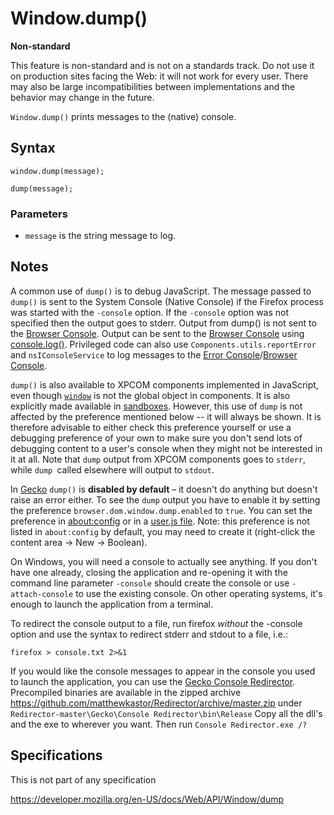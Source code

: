 Window.dump()
=============

**Non-standard**

This feature is non-standard and is not on a standards track. Do not use it on production sites facing the Web: it will not work for every user. There may also be large incompatibilities between implementations and the behavior may change in the future.

`Window.dump()` prints messages to the (native) console.

Syntax
------

    window.dump(message);

    dump(message);

### Parameters

-   `message` is the string message to log.

Notes
-----

A common use of `dump()` is to debug JavaScript. The message passed to `dump()` is sent to the System Console (Native Console) if the Firefox process was started with the `-console` option. If the `-console` option was not specified then the output goes to stderr. Output from dump() is not sent to the [Browser Console](https://developer.mozilla.org/en-US/docs/Tools/Browser_Console). Output can be sent to the [Browser Console](https://developer.mozilla.org/en-US/docs/Tools/Browser_Console) using [console.log()](../console/log). Privileged code can also use `Components.utils.reportError` and `nsIConsoleService` to log messages to the [Error Console](https://developer.mozilla.org/en-US/docs/Error_Console)/[Browser Console](https://developer.mozilla.org/en-US/docs/Tools/Browser_Console).

`dump()` is also available to XPCOM components implemented in JavaScript, even though [`window`](../window) is not the global object in components. It is also explicitly made available in [sandboxes](https://developer.mozilla.org/en-US/docs/Components.utils.Sandbox#Methods_available_on_the_Sandbox_object). However, this use of `dump` is not affected by the preference mentioned below -- it will always be shown. It is therefore advisable to either check this preference yourself or use a debugging preference of your own to make sure you don't send lots of debugging content to a user's console when they might not be interested in it at all. Note that `dump` output from XPCOM components goes to `stderr`, while `dump `called elsewhere will output to `stdout`.

In [Gecko](https://developer.mozilla.org/en-US/docs/Mozilla/Gecko) `dump()` is **disabled by default** – it doesn't do anything but doesn't raise an error either. To see the `dump` output you have to enable it by setting the preference `browser.dom.window.dump.enabled` to `true`. You can set the preference in [about:config](http://kb.mozillazine.org/About:config) or in a [user.js file](http://kb.mozillazine.org/User.js_file). Note: this preference is not listed in `about:config` by default, you may need to create it (right-click the content area -&gt; New -&gt; Boolean).

On Windows, you will need a console to actually see anything. If you don't have one already, closing the application and re-opening it with the command line parameter `-console` should create the console or use `-attach-console` to use the existing console. On other operating systems, it's enough to launch the application from a terminal.

To redirect the console output to a file, run firefox *without* the -console option and use the syntax to redirect stderr and stdout to a file, i.e.:

    firefox > console.txt 2>&1

If you would like the console messages to appear in the console you used to launch the application, you can use the [Gecko Console Redirector](https://github.com/matthewkastor/Redirector). Precompiled binaries are available in the zipped archive <https://github.com/matthewkastor/Redirector/archive/master.zip> under `Redirector-master\Gecko\Console Redirector\bin\Release` Copy all the dll's and the exe to wherever you want. Then run `Console Redirector.exe /?`

Specifications
--------------

This is not part of any specification

<a href="https://developer.mozilla.org/en-US/docs/Web/API/Window/dump" class="_attribution-link">https://developer.mozilla.org/en-US/docs/Web/API/Window/dump</a>
